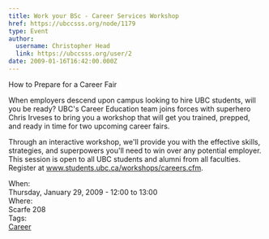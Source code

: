 ```yaml
---
title: Work your BSc - Career Services Workshop 
href: https://ubccsss.org/node/1179
type: Event
author:
  username: Christopher Head
  link: https://ubccsss.org/user/2
date: 2009-01-16T16:42:00.000Z
---
```


<div class="field field-name-body field-type-text-with-summary field-label-hidden"><div class="field-items"><div class="field-item even"><p>How to Prepare for a Career Fair</p>
<p>When employers descend upon campus looking to hire UBC students, will you be ready? UBC&apos;s Career Education team joins forces with superhero Chris Irveses to bring you a workshop that will get you trained, prepped, and ready in time for two upcoming career fairs. </p>
<p>Through an interactive workshop, we&apos;ll provide you with the effective skills, strategies, and superpowers you&apos;ll need to win over any potential employer. This session is open to all UBC students and alumni from all faculties.<br>
Register at <a href="http://www.students.ubc.ca/workshops/careers.cfm">www.students.ubc.ca/workshops/careers.cfm</a>.</p>
</div></div></div><div class="field field-name-field-dates field-type-datetime field-label-above"><div class="field-label">When:&#xA0;</div><div class="field-items"><div class="field-item even"><span class="date-display-single">Thursday, January 29, 2009 - <span class="date-display-range"><span class="date-display-start">12:00</span> to <span class="date-display-end">13:00</span></span></span></div></div></div><div class="field field-name-field-location field-type-text field-label-above"><div class="field-label">Where:&#xA0;</div><div class="field-items"><div class="field-item even">Scarfe 208</div></div></div>    <footer>
    <div class="field field-name-field-tags field-type-taxonomy-term-reference field-label-above"><div class="field-label">Tags:&#xA0;</div><div class="field-items"><div class="field-item even"><a href="/career">Career</a></div></div></div>      </footer>